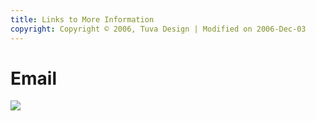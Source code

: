 ```yaml
---
title: Links to More Information
copyright: Copyright © 2006, Tuva Design | Modified on 2006-Dec-03
---
```


# Email

![](./contact-info.gif)
